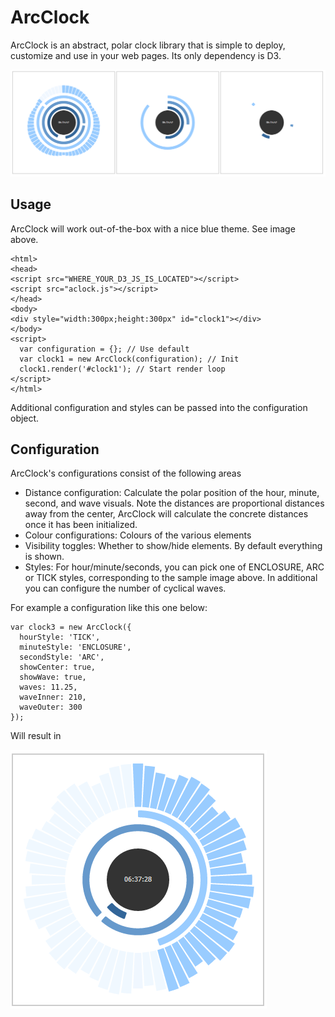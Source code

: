 ArcClock
===
ArcClock is an abstract, polar clock library that is simple to deploy, customize and use in your web pages. Its only dependency is D3.

![Example](example.png)

Usage
---
ArcClock will work out-of-the-box with a nice blue theme. See image above.
```
<html>
<head>
<script src="WHERE_YOUR_D3_JS_IS_LOCATED"></script>
<script src="aclock.js"></script>
</head>
<body>
<div style="width:300px;height:300px" id="clock1"></div>
</body>
<script>
  var configuration = {}; // Use default
  var clock1 = new ArcClock(configuration); // Init
  clock1.render('#clock1'); // Start render loop
</script>
</html>
```
Additional configuration and styles can be passed into the configuration object.

Configuration
---
ArcClock's configurations consist of the following areas
- Distance configuration: Calculate the polar position of the hour, minute, second, and wave visuals. Note the distances are proportional distances away from the center, ArcClock will calculate the concrete distances once it has been initialized.
- Colour configurations: Colours of the various elements
- Visibility toggles: Whether to show/hide elements. By default everything is shown.
- Styles: For hour/minute/seconds, you can pick one of ENCLOSURE, ARC or TICK styles, corresponding to the sample image above. In additional you can configure the number of cyclical waves.

For example a configuration like this one below:
```
var clock3 = new ArcClock({
  hourStyle: 'TICK',
  minuteStyle: 'ENCLOSURE',
  secondStyle: 'ARC',
  showCenter: true,
  showWave: true,
  waves: 11.25,
  waveInner: 210,
  waveOuter: 300
});
```
Will result in

![example2](example2.png)
